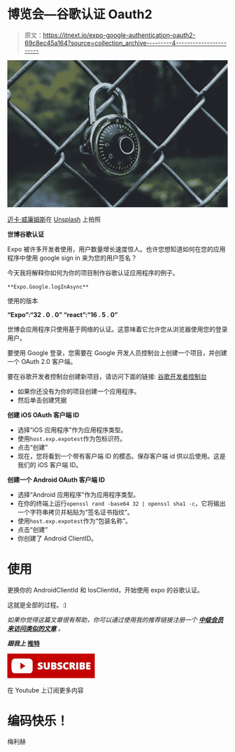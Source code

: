 # 博览会—谷歌认证 Oauth2

> 原文：<https://itnext.io/expo-google-authentication-oauth2-69c8ec45a164?source=collection_archive---------4----------------------->

![](img/02715353751dd13619e4a420fd4fbb3c.png)

[迈卡·威廉姆斯](https://unsplash.com/@mr_williams_photography?utm_source=medium&utm_medium=referral)在 [Unsplash](https://unsplash.com?utm_source=medium&utm_medium=referral) 上拍照

**世博谷歌认证**

Expo 被许多开发者使用，用户数量增长速度惊人。也许您想知道如何在您的应用程序中使用 google sign in 来为您的用户签名？

今天我将解释你如何为你的项目制作谷歌认证应用程序的例子。

```
**Expo.Google.logInAsync**
```

使用的版本

**“Expo”:“32 . 0 . 0”
“react”:“16 . 5 . 0”**

世博会应用程序只使用基于网络的认证。这意味着它允许您从浏览器使用您的登录用户。

要使用 Google 登录，您需要在 Google 开发人员控制台上创建一个项目，并创建一个 OAuth 2.0 客户端。

要在谷歌开发者控制台创建新项目，请访问下面的链接:
[谷歌开发者控制台](https://console.developers.google.com/apis/credentials)

*   如果你还没有为你的项目创建一个应用程序。
*   然后单击创建凭据

**创建 iOS OAuth 客户端 ID**

*   选择“iOS 应用程序”作为应用程序类型。
*   使用`host.exp.expotest`作为包标识符。
*   点击“创建”
*   现在，您将看到一个带有客户端 ID 的模态。保存客户端 id 供以后使用。这是我们的 iOS 客户端 ID。

**创建一个 Android OAuth 客户端 ID**

*   选择“Android 应用程序”作为应用程序类型。
*   在你的终端上运行`openssl rand -base64 32 | openssl sha1 -c`，它将输出一个字符串拷贝并粘贴为“签名证书指纹”。
*   使用`host.exp.expotest`作为“包装名称”。
*   点击“创建”
*   你创建了 Android ClientID。

# 使用

更换你的 AndroidClientId 和 IosClientId，开始使用 expo 的谷歌认证。

这就是全部的过程。:)

*如果你觉得这篇文章很有帮助，你可以通过使用我的推荐链接注册一个* [***中级会员来访问类似的文章***](https://melihyumak.medium.com/membership) *。*

***跟我上*** [**推特**](https://twitter.com/hadnazzar)

![](img/e09adde9fd734db2f987c8df72839da8.png)

在 Youtube 上订阅更多内容

# 编码快乐！

梅利赫